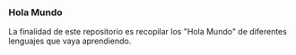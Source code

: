 ### Hola Mundo
La finalidad de este repositorio es recopilar los "Hola Mundo" de diferentes lenguajes que vaya aprendiendo.
